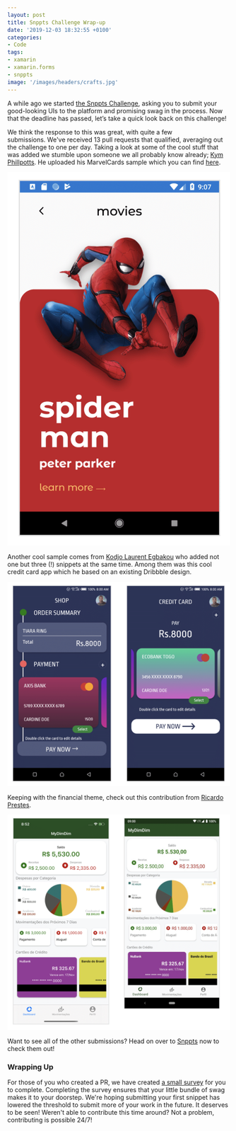 ```yaml
---
layout: post
title: Snppts Challenge Wrap-up
date: '2019-12-03 18:32:55 +0100'
categories:
- Code
tags:
- xamarin
- xamarin.forms
- snppts
image: '/images/headers/crafts.jpg'
---
```

A while ago we started [the Snppts Challenge](https://www.thewissen.io/snppts-community-challenge/), asking you to submit your good-looking UIs to the platform and promising swag in the process. Now that the deadline has passed, let’s take a quick look back on this challenge!

We think the response to this was great, with quite a few submissions. We've received 13 pull requests that qualified, averaging out the challenge to one per day. Taking a look at some of the cool stuff that was added we stumble upon someone we all probably know already; [Kym Phillpotts](https://kymphillpotts.com/). He uploaded his MarvelCards sample which you can find [here](https://snppts.dev/snippet/marvel-cards).

![](/images/posts/image-16.png)

Another cool sample comes from [Kodjo Laurent Egbakou](https://lioncoding.com) who added not one but three (!) snippets at the same time. Among them was this cool credit card app which he based on an existing Dribbble design.

![](/images/posts/image-17.png)

Keeping with the financial theme, check out this contribution from [Ricardo Prestes](https://twitter.com/ricardo_prestes).

![](/images/posts/image-18.png)

Want to see all of the other submissions? Head on over to [Snppts](https://www.snppts.dev) now to check them out!

### Wrapping Up

For those of you who created a PR, we have created [a small survey](https://www.surveymonkey.com/r/88ZQ6G2) for you to complete. Completing the survey ensures that your little bundle of swag makes it to your doorstep. We're hoping submitting your first snippet has lowered the threshold to submit more of your work in the future. It deserves to be seen! Weren't able to contribute this time around? Not a problem, contributing is possible 24/7!